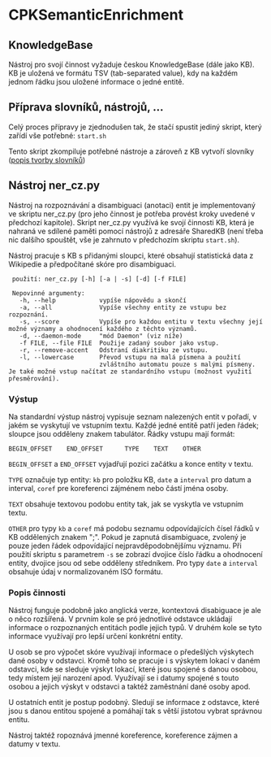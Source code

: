 # CPKSemanticEnrichment

## KnowledgeBase

Nástroj pro svojí činnost vyžaduje českou KnowledgeBase (dále jako KB). KB je uložená ve formátu TSV (tab-separated value), kdy na každém jednom řádku jsou uložené informace o jedné entitě.

## Příprava slovníků, nástrojů, ...
Celý proces přípravy je zjednodušen tak, že stačí spustit jediný skript, který zařídí vše potřebné:
`start.sh`

Tento skript zkompiluje potřebné nástroje a zároveň z KB vytvoří slovníky ([popis tvorby slovníků](https://github.com/KNOT-FIT-BUT/CPKSemanticEnrichment/tree/master/figa/make_automat#tvorba-slovn%C3%ADkov))

## Nástroj ner_cz.py

Nástroj na rozpoznávání a disambiguaci (anotaci) entit je implementovaný ve skriptu ner_cz.py (pro jeho činnost je potřeba provést kroky uvedené v předchozí kapitole). Skript ner_cz.py využívá ke svojí činnosti KB, která je nahraná ve sdílené paměti pomocí nástrojů z adresáře SharedKB (není třeba nic dalšího spouštět, vše je zahrnuto v předchozím skriptu `start.sh`).

Nástroj pracuje s KB s přidanými sloupci, které obsahují statistická data z Wikipedie a předpočítané skóre pro disambiguaci. 

```
 použití: ner_cz.py [-h] [-a | -s] [-d] [-f FILE]
 
 Nepovinné argumenty:
   -h, --help            vypíše nápovědu a skončí
   -a, --all             Vypíše všechny entity ze vstupu bez rozpoznání.
   -s, --score           Vypíše pro každou entitu v textu všechny její možné významy a ohodnocení každého z těchto významů.
   -d, --daemon-mode     "mód Daemon" (viz níže)
   -f FILE, --file FILE  Použije zadaný soubor jako vstup.
   -r, --remove-accent   Odstraní diakritiku ze vstupu.
   -l, --lowercase       Převod vstupu na malá písmena a použití 
                         zvláštního automatu pouze s malými písmeny.
Je také možné vstup načítat ze standardního vstupu (možnost využití přesměrování).
```

### Výstup

Na standardní výstup nástroj vypisuje seznam nalezených entit v pořadí, v jakém se vyskytují ve vstupním textu. Každé jedné entitě patří jeden řádek; sloupce jsou odděleny znakem tabulátor. Řádky vstupu mají formát:

`BEGIN_OFFSET    END_OFFSET      TYPE    TEXT    OTHER`

`BEGIN_OFFSET` a `END_OFFSET` vyjadřují pozici začátku a konce entity v textu.

`TYPE` označuje typ entity: `kb` pro položku KB, `date` a `interval` pro datum a interval, `coref` pre koreferenci zájménem nebo částí jména osoby.

`TEXT` obsahuje textovou podobu entity tak, jak se vyskytla ve vstupním textu.

`OTHER` pro typy `kb` a `coref` má podobu seznamu odpovídajících čísel řádků v KB oddělených znakem ";". Pokud je zapnutá disambiguace, zvolený je pouze jeden řádek odpovídající nejpravděpodobnějšímu významu. Při použití skriptu s parametrem `-s` se zobrazí dvojice číslo řádku a ohodnocení entity, dvojice jsou od sebe odděleny středníkem. Pro typy `date` a `interval` obsahuje údaj v normalizovaném ISO formátu.

### Popis činnosti

Nástroj funguje podobně jako anglická verze, kontextová disabiguace je ale o něco rozšířená. V prvním kole se pró jednotlivé odstavce ukládají informace o rozpoznaných entitách podle jejich typů. V druhém kole se tyto informace využívají pro lepší určení konkrétní entity.

U osob se pro výpočet skóre využívají informace o předešlých výskytech dané osoby v odstavci. Kromě toho se pracuje i s výskytem lokací v daném odstavci, kde se sleduje výskyt lokací, které jsou spojené s danou osobou, tedy místem její narození apod. Využívají se i datumy spojené s touto osobou a jejich výskyt v odstavci a taktéž zaměstnání dané osoby apod.

U ostatních entit je postup podobný. Sledují se informace z odstavce, které jsou s danou entitou spojené a pomáhají tak s větší jistotou vybrat správnou entitu.

Nástroj taktéž ropoznává jmenné koreference, koreference zájmen a datumy v textu.
